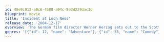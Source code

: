 ```yaml
---
id: 48e9c012-a0c6-4588-a94c-8e3d229dac3d
blueprint: movie
title: 'Incident at Loch Ness'
release_date: '2004-12-17'
overview: 'The German film director Werner Herzog sets out to the Scottish Highlands to make a documentary, "Enigma of Loch Ness", exploding the myth of the Loch Ness Monster. Meanwhile, another documentary film crew is making a film about Werner Herzog, and we see the production of "Enigma" from their point of view. Shooting on a rented boat, tensions begin to rise as director Herzog and his producer, Zak Penn, find themselves at cross-purposes on the black surface of Loch Ness. Things get very edgy when the film crew starts seeing shapes in the murky water.'
genres: '[{"id": 12, "name": "Adventure"}, {"id": 35, "name": "Comedy"}, {"id": 27, "name": "Horror"}]'
---
```

